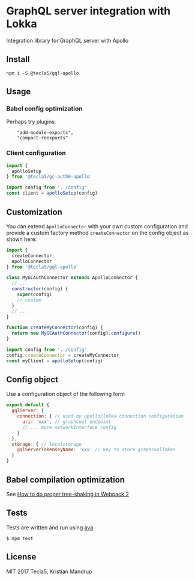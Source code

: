 # GraphQL server integration with Lokka

Integration library for GraphQL server with Apollo

## Install

`npm i -S @tecla5/gql-apollo`

## Usage

### Babel config optimization

Perhaps try plugins:

```
    "add-module-exports",
    "compact-reexports"
```

### Client configuration

```js
import {
  apolloSetup
} from '@tecla5/gc-auth0-apollo'

import config from '../config'
const client = apolloSetup(config)
```

## Customization

You can extend `ApolloConnector` with your own custom configuration and provide a custom factory method `createConnector` on the config object as shown here:

```js
import {
  createConnector,
  ApolloConnector
} from '@tecla5/gql-apollo'

class MyGCAuthConnector extends ApolloConnector {
  // ...
  constructor(config) {
    super(config)
    // custom
  }
  // ...
}

function createMyConnector(config) {
  return new MyGCAuthConnector(config).configure()
}

import config from '../config'
config.createConnector = createMyConnector
const myClient = apolloSetup(config)
```

## Config object

Use a configuration object of the following form

```js
export default {
  gqlServer: {
    connection: { // used by apollo/lokka connection configuration
      uri: 'xxx', // graphCool endpoint
      // ... more networkInterface config
    }
  },
  storage: { // localstorage
    gqlServerTokenKeyName: 'xxx' // key to store graphcoolToken
  }
}
```

## Babel compilation optimization

See [How to do proper tree-shaking in Webpack 2](https://blog.craftlab.hu/how-to-do-proper-tree-shaking-in-webpack-2-e27852af8b21)

## Tests

Tests are written and run using [ava](https://github.com/avajs/ava)

`$ npm test`

## License

MIT 2017 Tecla5, Kristian Mandrup
